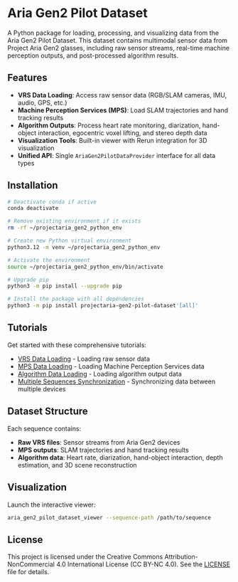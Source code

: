 # Aria Gen2 Pilot Dataset

A Python package for loading, processing, and visualizing data from the Aria Gen2 Pilot Dataset. This dataset contains multimodal sensor data from Project Aria Gen2 glasses, including raw sensor streams, real-time machine perception outputs, and post-processed algorithm results.

## Features

- **VRS Data Loading**: Access raw sensor data (RGB/SLAM cameras, IMU, audio, GPS, etc.)
- **Machine Perception Services (MPS)**: Load SLAM trajectories and hand tracking results
- **Algorithm Outputs**: Process heart rate monitoring, diarization, hand-object interaction, egocentric voxel lifting, and stereo depth data
- **Visualization Tools**: Built-in viewer with Rerun integration for 3D visualization
- **Unified API**: Single `AriaGen2PilotDataProvider` interface for all data types

## Installation

```bash
# Deactivate conda if active
conda deactivate

# Remove existing environment if it exists
rm -rf ~/projectaria_gen2_python_env

# Create new Python virtual environment
python3.12 -m venv ~/projectaria_gen2_python_env

# Activate the environment
source ~/projectaria_gen2_python_env/bin/activate

# Upgrade pip
python3 -m pip install --upgrade pip

# Install the package with all dependencies
python3 -m pip install projectaria-gen2-pilot-dataset'[all]'
```

## Tutorials

Get started with these comprehensive tutorials:
- [VRS Data Loading](examples/tutorial_1_vrs_data_loading.ipynb) - Loading raw sensor data
- [MPS Data Loading](examples/tutorial_2_mps_data_loading.ipynb) - Loading Machine Perception Services data
- [Algorithm Data Loading](examples/tutorial_3_algorithm_data_loading.ipynb) - Loading algorithm output data
- [Multiple Sequences Synchronization](examples/tutorial_4_multi_sequences_synchronization.ipynb) - Synchronizing data between multiple devices

## Dataset Structure

Each sequence contains:
- **Raw VRS files**: Sensor streams from Aria Gen2 devices
- **MPS outputs**: SLAM trajectories and hand tracking results
- **Algorithm data**: Heart rate, diarization, hand-object interaction, depth estimation, and 3D scene reconstruction

## Visualization

Launch the interactive viewer:
```bash
aria_gen2_pilot_dataset_viewer --sequence-path /path/to/sequence
```

## License

This project is licensed under the Creative Commons Attribution-NonCommercial 4.0 International License (CC BY-NC 4.0). See the [LICENSE](LICENSE) file for details.
